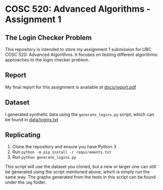 # COSC 520: Advanced Algorithms - Assignment 1

## The Login Checker Problem

This repository is intended to store my assignment 1 submission for UBC COSC 520: Advanced Algorithms. It focuses on testing different algorithmic approaches to the login checker problem.

## Report

My final report for this assignment is available at [docs/report.pdf](docs/report.pdf)

## Dataset

I generated synthetic data using the `generate_logins.py` script, which can be found in [data/logins.txt](data/logins.txt)

## Replicating

1. Clone the repository and ensure you have Python 3
2. Run `python -m pip install -r requirements.txt`
3. Run `python generate_logins.py`

This script will use the dataset you cloned, but a new or larger one can still be generated using the script mentioned above, which is simply run the same way. The graphs generated from the tests in this script can be found under the `img` folder.
